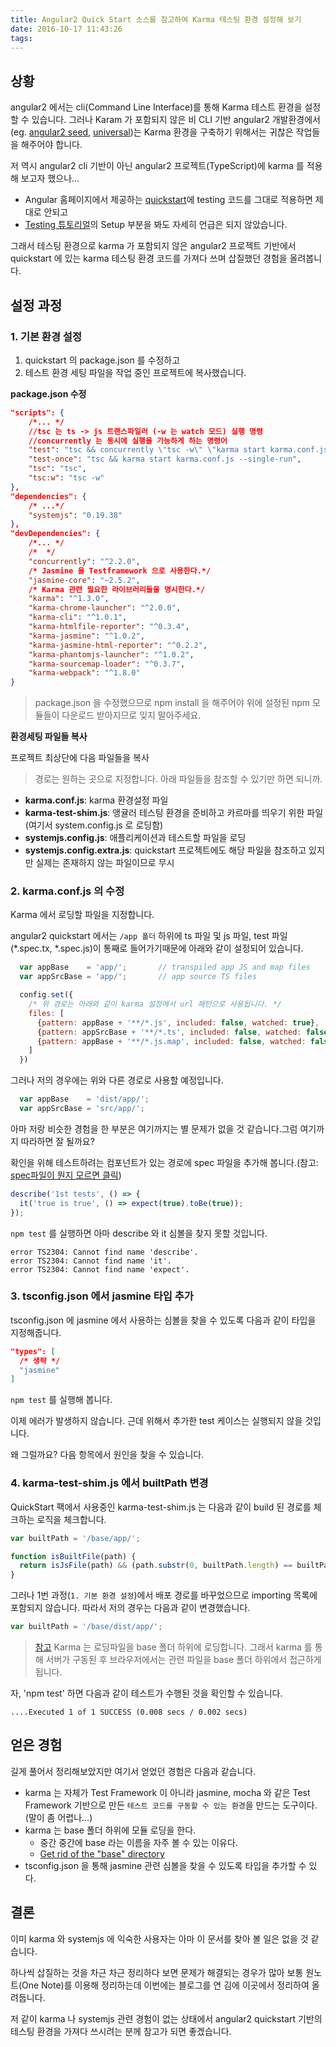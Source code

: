 ```yaml
---
title: Angular2 Quick Start 소스를 참고하여 Karma 테스팅 환경 설정해 보기
date: 2016-10-17 11:43:26
tags:
---
```


## 상황

angular2 에서는 cli(Command Line Interface)를 통해 Karma 테스트 환경을 설정할 수 있습니다. 그러나 Karam 가 포함되지 않은 비 CLI 기반 angular2 개발환경에서(eg. [angular2 seed](https://github.com/angular/angular2-seed), [universal](https://github.com/angular/universal))는 Karma 환경을 구축하기 위해서는 귀찮은 작업들을 해주어야 합니다.

저 역시 angular2 cli 기반이 아닌 angular2 프로젝트(TypeScript)에 karma 를 적용해 보고자 했으나...

  - Angular 홈페이지에서 제공하는 [quickstart](https://github.com/angular/quickstart)에 testing 코드를 그대로 적용하면 제대로 안되고
  - [Testing 튜토리얼](https://angular.io/docs/ts/latest/guide/testing.html)의 Setup 부분을 봐도 자세히 언급은 되지 않았습니다.

그래서 테스팅 환경으로 karma 가 포함되지 않은 angular2 프로젝트 기반에서 quickstart 에 있는 karma 테스팅 환경 코드를 가져다 쓰며 삽질했던 경험을 올려봅니다.

## 설정 과정
### 1. 기본 환경 설정

1. quickstart 의 package.json 를 수정하고
2. 테스트 환경 세팅 파일을 작업 중인 프로젝트에 복사했습니다.

**package.json 수정**
```json
"scripts": {
    /*... */
    //tsc 는 ts -> js 트랜스파일러 (-w 는 watch 모드) 실행 명령
    //concurrently 는 동시에 실행을 가능하게 하는 명령어
    "test": "tsc && concurrently \"tsc -w\" \"karma start karma.conf.js\"",
    "test-once": "tsc && karma start karma.conf.js --single-run",
    "tsc": "tsc",
    "tsc:w": "tsc -w"
},
"dependencies": {
    /* ...*/
    "systemjs": "0.19.38"
},
"devDependencies": {
    /*... */
    /*  */
    "concurrently": "^2.2.0",
    /* Jasmine 을 Testframework 으로 사용한다.*/
    "jasmine-core": "~2.5.2",
    /* Karma 관련 필요한 라이브러리들을 명시한다.*/
    "karma": "^1.3.0",
    "karma-chrome-launcher": "^2.0.0",
    "karma-cli": "^1.0.1",
    "karma-htmlfile-reporter": "^0.3.4",
    "karma-jasmine": "^1.0.2",
    "karma-jasmine-html-reporter": "^0.2.2",
    "karma-phantomjs-launcher": "^1.0.2",
    "karma-sourcemap-loader": "^0.3.7",
    "karma-webpack": "^1.8.0"
}
```

> package.json 을 수정했으므로 npm install 을 해주어야 위에 설정된 npm 모듈들이 다운로드 받아지므로 잊지 말아주세요.

**환경세팅 파일들 복사**

프로젝트 최상단에 다음 파일들을 복사 
> 경로는 원하는 곳으로 지정합니다. 아래 파일들을 참조할 수 있기만 하면 되니까.

  - **karma.conf.js**: karma 환경설정 파일
  - **karma-test-shim.js**: 앵귤러 테스팅 환경을 준비하고 카르마를 띄우기 위한 파일(여기서 system.config.js 로 로딩함)
  - **systemjs.config.js**: 애플리케이션과 테스트할 파일을 로딩
  - **systemjs.config.extra.js**: quickstart 프로젝트에도 해당 파일을 참조하고 있지만 실제는 존재하지 않는 파일이므로 무시

### 2. karma.conf.js 의 수정

Karma 에서 로딩할 파일을 지정합니다.

angular2 quickstart 에서는 `/app 폴더` 하위에 ts 파일 및 js 파일, test 파일(*.spec.tx, *.spec.js)이 통째로 들어가기때문에 아래와 같이 설정되어 있습니다.

```js
  var appBase    = 'app/';       // transpiled app JS and map files
  var appSrcBase = 'app/';       // app source TS files

  config.set({
    /* 위 경로는 아래와 같이 karma 설정에서 url 패턴으로 사용됩니다. */
    files: [
      {pattern: appBase + '**/*.js', included: false, watched: true},
      {pattern: appSrcBase + '**/*.ts', included: false, watched: false},
      {pattern: appBase + '**/*.js.map', included: false, watched: false}
    ]
  })
```

그러나 저의 경우에는 위와 다른 경로로 사용할 예정입니다.

```js
  var appBase    = 'dist/app/';
  var appSrcBase = 'src/app/';
```

아마 저랑 비슷한 경험을 한 부분은 여기까지는 별 문제가 없을 것 같습니다.그럼 여기까지 따라하면 잘 될까요?

확인을 위해 테스트하려는 컴포넌트가 있는 경로에 spec 파일을 추가해 봅니다.(참고: [spec파일이 뭔지 모르면 클릭](https://angular.io/docs/ts/latest/guide/testing.html#!#1st-karma-test))
```ts
describe('1st tests', () => {
  it('true is true', () => expect(true).toBe(true));
});
```

`npm test` 를 실행하면 아마 describe 와 it 심볼을 찾지 못할 것입니다.

```
error TS2304: Cannot find name 'describe'.
error TS2304: Cannot find name 'it'.
error TS2304: Cannot find name 'expect'.
```

### 3. tsconfig.json 에서 jasmine 타입 추가

tsconfig.json 에 jasmine 에서 사용하는 심볼을 찾을 수 있도록 다음과 같이 타입을 지정해줍니다.

```json
"types": [
  /* 생략 */
  "jasmine"
]
```

`npm test` 를 실행해 봅니다.

이제 에러가 발생하지 않습니다. 근데 위해서 추가한 test 케이스는 실행되지 않을 것입니다.

왜 그럴까요? 다음 항목에서 원인을 찾을 수 있습니다.

### 4. karma-test-shim.js 에서 builtPath 변경

QuickStart 팩에서 사용중인 karma-test-shim.js 는 다음과 같이 build 된 경로를 체크하는 로직을 체크합니다. 

```js
var builtPath = '/base/app/';

function isBuiltFile(path) {
  return isJsFile(path) && (path.substr(0, builtPath.length) == builtPath);
}
```

그러나 1번 과정(`1. 기본 환경 설정`)에서 배포 경로를 바꾸었으므로 importing 목록에 포함되지 않습니다. 따라서 저의 경우는 다음과 같이 변경했습니다.

```js
var builtPath = '/base/dist/app/';
```


> [참고](https://github.com/karma-runner/karma/issues/1607) Karma 는 로딩파일을 base 폴더 하위에 로딩합니다. 그래서 karma 를 통해 서버가 구동된 후 브라우저에서는 관련 파일을 base 폴더 하위에서 접근하게 됩니다.
> 

자, 'npm test' 하면 다음과 같이 테스트가 수행된 것을 확인할 수 있습니다.

```
....Executed 1 of 1 SUCCESS (0.008 secs / 0.002 secs)
```

## 얻은 경험

길게 풀어서 정리해보았지만 여기서 얻었던 경험은 다음과 같습니다.

  * karma 는 자체가 Test Framework 이 아니라 jasmine, mocha 와 같은 Test Framework 기반으로 만든 `테스트 코드를 구동할 수 있는 환경`을 만드는 도구이다. (말이 좀 어렵나...)
  * karma 는 base 폴더 하위에 모듈 로딩을 한다. 
      - 중간 중간에 base 라는 이름을 자주 볼 수 있는 이유다.
      - [Get rid of the "base" directory](https://github.com/karma-runner/karma/issues/1607)
  * tsconfig.json 을 통해 jasmine 관련 심볼을 찾을 수 있도록 타입을 추가할 수 있다.

## 결론

이미 karma 와 systemjs 에 익숙한 사용자는 아마 이 문서를 찾아 볼 일은 없을 것 같습니다.  

하나씩 삽질하는 것을 차근 차근 정리하다 보면 문제가 해결되는 경우가 많아 보통 원노트(One Note)를 이용해 정리하는데 이번에는 블로그를 연 김에 이곳에서 정리하여 올려둡니다.

저 같이 karma 나 systemjs 관련 경험이 없는 상태에서 angular2 quickstart 기반의 테스팅 환경을 가져다 쓰시려는 분께 참고가 되면 좋겠습니다.


